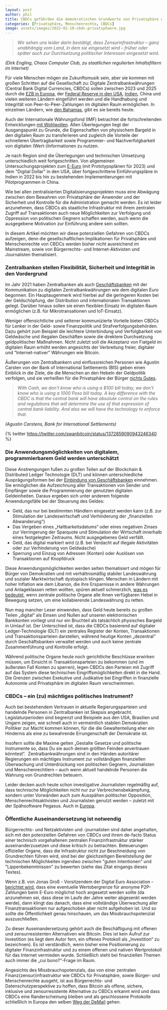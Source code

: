 ```yaml
---
layout: post
author: phil
title: CBDCs gefährden die demokratischen Grundwerte von Privatsphäre und Selbstbestimmung
categories: [Privatsphäre, Menschenrechte, CBDCs]
image: assets/images/2022-02-10-cbdc-privatsphaere.jpg
---
```


> _Wir sehen uns leider darin bestätigt, dass Zensurinfrastruktur – ganz unabhängig vom Land, in dem sie eingesetzt wird – früher oder später auch zur Durchsetzung politischer Interessen eingesetzt wird._

_(Dirk Engling, Chaos Computer Club, zu staatlichen regulierten Inhaltsfiltern im Internet)_

Für viele Menschen mögen sie Zukunftsmusik sein, aber sie kommen mit großen Schritten auf die Gesellschaft zu: Digitale Zentralbankwährungen (Central Bank Digital Currencies, CBDCs) sollen zwischen 2023 und 2025 durch die [EZB in Europa](https://www.bloomberg.com/news/articles/2021-03-31/lagarde-says-ecb-could-have-digital-currency-within-four-years), der [Federal Reserve in den USA](https://www.cnbc.com/2021/05/20/the-fed-this-summer-will-take-another-step-ahead-in-developing-a-digital-currency.html), [Indien](www.cnbc.com/2022/02/01/india-digital-currency-to-launch-in-2022-2023-finance-minster-says.html), China und vielen weiteren Ländern eingeführt werden und die Handhabung und Integrität von Peer-to-Peer-Zahlungen im digitalen Raum ermöglichen. In einzelnen Ländern, wie [den Bahamas](https://www.sanddollar.bs/about), gibt es sie bereits heute.

Auch der Internationale Währungsfond (IMF) betrachtet die fortschreitenden Entwicklungen [mit Wohlwollen](https://www.imf.org/en/News/Articles/2022/02/09/sp020922-the-future-of-money-gearing-up-for-central-bank-digital-currency). Allen Überlegungen liegt der Ausgangspunkt zu Grunde, die Eigenschaften von physischem Bargeld in den digitalen Raum zu transferieren und zugleich die Vorteile der schnelleren Übertragbarkeit sowie Programmier- und Nachverfolgbarkeit von digitalen (Wert-)Informationen zu nutzen.

Je nach Region sind die Überlegungen und technischen Umsetzung unterschiedlich weit fortgeschritten. Von allgemeinen Untersuchungsprojekten zum [E-Euro](www.ecb.europa.eu/press/pr/date/2021/html/ecb.pr210714~d99198ea23.de.html) (mit Prototypsplänen für 2023) und dem "Digital Dollar" in den USA, über fortgeschrittene Einführungspläne in Indien in 2022 bis hin zu bestehenden Implementierungen mit Pilotprogrammen in China.

Wie bei allen zentralisierten Digitalisierungsprojekten muss eine Abwägung zwischen dem Bewahren von Privatsphäre der Anwender und der Sicherheit und Kontrolle für die Administration gemacht werden.
Es ist leider anzunehmen, dass CBDCs als staatliche Infrastruktur mit ihrem zentralen Zugriff auf Transaktionen auch neue Möglichkeiten zur Verfolgung und Oppression von politischen Gegnern schaffen werden, auch wenn die ausgegebene Motivation zur Einführung andere sein sollten.

In diesem Artikel möchten wir diese potenziellen Gefahren von CBDCs aufzeigen, denn die gesellschaftlichen Implikationen für Privatsphäre und Menschenrechte von CBDCs werden bisher nicht ausreichend im Mainstream, sowie von Bürgerrechts- und Internet-Aktivisten und Journalisten thematisiert.

### Zentralbanken stellen Flexibilität, Sicherheit und Integrität in den Vordergrund

Im Jahr 2021 haben Zentralbanken als auch [Geschäftsbanken](https://www.sparkasse.de/aktuelles/digitaler-euro.html) mit der Kommunikation zu digitalen Zentralbankwährungen wie dem digitalen Euro begonnen. Ein Hauptaugenmerk wird hierbei auf die geringeren Kosten bei der Geldschöpfung, der Distribution und internationalen Transaktionen gelegt. Darüber hinaus sollen sie einen flexiblen Einsatz im digitalen Raum ermöglichen (z.B. für Mikrotransationen und IoT-Einsatz).

Weniger offensichtliche und seltener kommunizierte Vorteile bieten CBDCs für Lenker in der Geld- sowie Finanzpolitik und Strafverfolgungsbehörden. Dazu gehört zum Beispiel die leichtere Unterbindung und Verfolgbarkeit von Geldwäsche und illegalen Geschäften sowie die direktere Durchsetzung geldpolitischer Maßnahmen. Nicht zuletzt soll die Akzeptanz von Fiatgeld im digitalen Raum erhöht werden angesichts der Verbreitung freier, digitaler und "Internet-nativer" Währungen wie Bitcoin.

Äußerungen von Zentralbankern und einflussreichen Personen wie Agustin Carsten von der Bank of International Settlements (BIS) geben einen Einblick in die Ziele, die die Menschen an den Hebeln der Geldpolitik verfolgen, und sie verheißen für die Privatsphäre der Bürger [nichts Gutes](https://www.youtube.com/watch?v=9FM4Fu2ujDE&t=4s).

> _With Cash, we don't know who is using a $100 bill today, we don't know who is using a 1000 Peso bill today. A key difference with the CBDC is that the central bank will have absolute control on the rules and regulations that will determine the use of that expression of central bank liability. And also we will have the technology to enforce that._

_(Agustin Carstens, Bank for International Settlements)_

{% twitter https://twitter.com/swanbitcoin/status/1372859090943246340 %}

### Die Anwendungsmöglichkeiten von digitalem, programmierbarem Geld werden unterschätzt

Diese Anstrengungen fußen zu großen Teilen auf der Blockchain & Distributed Ledger Technologie (DLT) und können unterschiedliche Ausprägungsformen bei der [Einbindung von Geschäftsbanken](https://twitter.com/lnnerdimensions/status/1491482991247437837?s=21) einnehmen. Sie ermöglichen die Aufzeichnung aller Transaktionen von Sender und Empfänger sowie die Programmierung der genutzten digitalen Geldeinheiten. Daraus ergeben sich unter anderem folgende Anwendungsfälle bei der Steuerung des Geldes:

- Geld, das nur bei bestimmten Händlern eingesetzt werden kann (z.B. zur Stimulation der Landeswirtschaft und Verhinderung der „finanziellen Abwanderung“)
- Das Vergeben eines „Haltbarkeitsdatums“ oder eines negativen Zinses zur Verringerung der Sparquote und Stimulation der Wirtschaft innerhalb eines festgelegten Zeitraums. Nicht ausgegebenes Geld verfällt.
- Geld, das digital markiert wird (z.B. bei Verdacht auf illegale Aktivitäten oder zur Verhinderung von Geldwäsche)
- Sperrung und Einzug von Adressen (Konten) oder Auslösen von Transaktionen auf Knopfdruck

Diese Anwendungsmöglichkeiten werden selten thematisiert und mögen für Bürger von Demokratien und mit verhältnismäßig stabiler Landeswährung und sozialer Marktwirtschaft dystopisch klingen. Menschen in Ländern mit hoher Inflation wie dem Libanon, die ihre Ersparnisse in andere Währungen und Anlageklassen retten wollten, spüren aktuell schmerzlich, [was es bedeutet](https://www.reuters.com/markets/rates-bonds/lebanon-plan-sees-93-currency-slide-turns-bulk-fx-deposits-pounds-2022-01-31/), wenn zentrale politische Organe alle ihnen verfügbaren Hebel in Bewegung setzen, um eine kollabierende Landeswährung zu retten.

Nun mag mancher Leser einwenden, dass Geld heute bereits zu großen Teilen „digital“ als Einsen und Nullen auf unseren elektronischen Bankkonten vorliegt und nur ein Bruchteil als tatsächlich physisches Bargeld in Umlauf ist. Der Unterschied ist, dass die CBDCs basierend auf digitaler Ledger-Technologie (DLT) ein zentrales Register der Konten, Transaktionen und Transaktionsparteien darstellen, während heutige Konten „dezentral“ durch Geschäftsbanken verwaltet werden und auch keine zentrale Zusammenführung und Kontrolle erfolgt.

Während politische Organe heute noch gerichtliche Beschlüsse erwirken müssen, um Einsicht in Transaktionsparteien zu bekommen (und im äußersten Fall Konten zu sperren), legen CBDCs den Parteien mit Zugriff auf das System diese technischen Eingriffsmöglichkeiten direkt in die Hand. Die Grenzen zwischen Exekutive und Judikative bei Eingriffen in finanzielle Autonomie und Privatsphäre im digitalen Raum verschwimmen.

### CBDCs – ein (zu) mächtiges politisches Instrument?

Auch bei bestehendem Vertrauen in aktuelle Regierungsparteien und handelnde Personen in Zentralbanken ist Skepsis angebracht. Legislaturperioden sind begrenzt und Beispiele aus den USA, Brasilien und Ungarn zeigen, wie schnell auch in vermeintlich stabilen Demokratien Politiker zur Macht kommen können, für die die Gewaltenteilung eher ein Hindernis als eine zu bewahrende Errungenschaft der Demokratie ist.

Insofern sollte die Maxime gelten „Gestalte Gesetze und politische Instrumente so, dass Du sie auch deinen größten Feinden anvertrauen könntest“.
​​​​​​​
Zentralbankwährungen sind in den Händen autoritärer Regierungen ein mächtiges Instrument zur vollständigen finanziellen Überwachung und Unterdrückung von politischen Gegnern, Journalisten und Menschenrechtlern – auch wenn aktuell handelnde Personen die Wahrung von Grundrechten beteuern.

Leider decken auch heute schon investigative Journalisten regelmäßig auf, dass technische Möglichkeiten nicht nur zur Verbrechensbekämpfung, sondern unter Vorwänden auch zum Ausspähen politischer Opposition, Menschenrechtsaktivisten und Journalisten genutzt werden – zuletzt mit der Spähsoftware Pegasus. Auch in [Europa](amp.dw.com/de/pegasus-abhöraffäre-erste-klagen-gegen-den-ungarischen-staat/a-60582035).

### Öffentliche Auseinandersetzung ist notwendig

Bürgerrechts- und Netzaktivisten und -journalisten sind daher angehalten, sich mit den potenziellen Gefahren von CBDCs und ihrem de-facto Status einer technisch vorgehaltenen zentralen Finanzinfrastruktur stärker auseinanderzusetzen und diese kritisch zu betrachten. Beteuerungen offizieller Organe, dass die Infrastruktur nicht zur Beschneidung von Grundrechten führen wird, sind bei der gleichzeitigen Bereitstellung der technischen Möglichkeiten irgendwo zwischen "guten Intentionen" und "Lippenbekenntnissen" zu bewerten (siehe das Zitat eingangs dieses Textes).

Wenn z.B. von Jonas Groß - Vorsitzendem der Digital Euro Association - [berichtet wird](https://podcasts.apple.com/de/podcast/episode-90-digitale-zentralbankw%C3%A4hrungen-bitcoin-mit/id1513814577?i=1000549415278), dass eine eventuelle Wertobergrenze für anonyme P2P-Zahlungen beim E-Euro möglichst hoch angesetzt werden sollte (da anzunehmen sei, dass diese im Laufe der Jahre weiter abgesenkt werden werde), dann klingt das danach, dass eine vollständige Überwachung aller Finanztransaktionen nur aufgeschoben aber nicht aufgehoben ist. Und so sollte die Öffentlichkeit genau hinschauen, um das Missbrauchspotenzial auszuschließen.

Zu dieser Auseinandersetzung gehört auch die Beschäftigung mit offenen und zensurresistenten Alternativen wie Bitcoin. Dies ist kein Aufruf zur Investition (es liegt dem Autor fern, ein offenes Protokoll als „Investition“ zu bezeichnen). Es ist verständlich, wenn bisher eine Positionierung zu digitaler Finanzinfrastruktur und zu einem offenen und nativen Wertprotokoll für das Internet vermieden wurde. Schließlich steht bei finanziellen Themen auch immer die „cui bono?“-Frage im Raum.

Angesichts des Missbrauchspotenzials, das von einer zentralen Finanz(zensur)infrastruktur wie CBDCs für Privatsphäre, sowie Bürger- und Menschenrechte ausgeht, ist aus Bürgerrechts- und Datenschutzperspektive zu hoffen, dass Bitcoin als offene, sichere, inklusive und zensurresistente Alternative zu CBDCs erkannt wird und dass CBDCs eine Randerscheinung bleiben und als geschlossene Protokolle schließlich in Europa den selben [Weg der DeMail](https://www.zeit.de/digital/internet/2021-08/deutsche-telekom-de-mail-abschaltung-e-mail-dienst) gehen.
